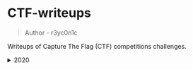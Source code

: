 # CTF-writeups
> Author - r3yc0n1c

Writeups of Capture The Flag (CTF) competitions challenges.

<details>
<summary> 2020 </summary>
<p>
        
- [BSides Algiers 2021 Quals](https://ctftime.org/event/1220)
    - Crypto - [AES-ECB](2020/BSides-Algiers-2021-Quals/crypto/AES-ECB/) - (AES ECB Byte At a Time Attack)
- [Brixel CTF winter edition](https://ctftime.org/event/1194)
    - Crypto - [Don't be Salty](2020/Brixel%20CTF%20winter%20edition/crypto/Don't_be_salty/) - (Brute-force Attack)
    - PPC - [Don't be Salty](2020/Brixel%20CTF%20winter%20edition/programming/Quizbot/) - (Bot Hack)
- [CTF Metared UNLP.EDU.AR Stage](https://ctftime.org/event/1204)
    - Crypto - [Rsa Warmup](2020/CTF%20Metared_UNLP.EDU.AR_Stage/Crypto/README.md) - (Basic RSA)
    - Crypto - [101 Broadcast](2020/CTF%20Metared_UNLP.EDU.AR_Stage/Crypto/101_Broadcast/) - (RSA Hastad's Boradcast Attack)
    - Crypto - [MathGenius](2020/CTF%20Metared_UNLP.EDU.AR_Stage/Crypto/MathGenius/) - (Number Theory - GCD)
 
</p>
</details>
